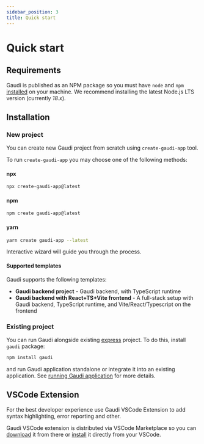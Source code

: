 ```yaml
---
sidebar_position: 3
title: Quick start
---
```


# Quick start

## Requirements

Gaudi is published as an NPM package so you must have `node` and `npm` [installed](https://nodejs.org/en/download) on your machine. We recommend installing the latest Node.js LTS version (currently _18.x_).

## Installation

### New project

You can create new Gaudi project from scratch using `create-gaudi-app` tool.

To run `create-gaudi-app` you may choose one of the following methods:

#### npx

```bash
npx create-gaudi-app@latest
```

#### npm

```bash
npm create gaudi-app@latest
```

#### yarn

```sh
yarn create gaudi-app --latest
```

Interactive wizard will guide you through the process.

#### Supported templates

Gaudi supports the following templates:

- **Gaudi backend project** - Gaudi backend, with TypeScript runtime
- **Gaudi backend with React+TS+Vite frontend** - A full-stack setup with Gaudi backend, TypeScript runtime, and Vite/React/Typescript on the frontend

### Existing project

You can run Gaudi alongside existing [express](https://expressjs.com/) project. To do this, install `gaudi` package:

```bash
npm install gaudi
```

and run Gaudi application standalone or integrate it into an existing application. See [running Gaudi application](../core-concepts/application) for more details.

## VSCode Extension

For the best developer experience use Gaudi VSCode Extension to add syntax highlighting, error reporting and other.

Gaudi VSCode extension is distributed via VSCode Marketplace so you can [download](https://marketplace.visualstudio.com/items?itemName=gaudi.vscode) it from there or [install](https://code.visualstudio.com/docs/editor/extension-marketplace) it directly from your VSCode.
